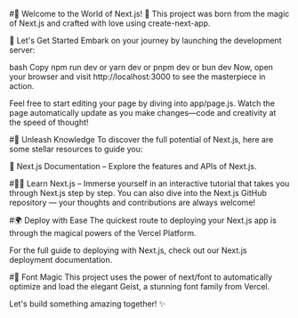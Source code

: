 #🌟 Welcome to the World of Next.js! 🚀
This project was born from the magic of Next.js and crafted with love using create-next-app.

🌱 Let's Get Started
Embark on your journey by launching the development server:

bash
Copy
npm run dev
 or
yarn dev
 or
pnpm dev
 or
bun dev
Now, open your browser and visit http://localhost:3000 to see the masterpiece in action.

Feel free to start editing your page by diving into app/page.js. Watch the page automatically update as you make changes—code and creativity at the speed of thought!

#🧠 Unleash Knowledge
To discover the full potential of Next.js, here are some stellar resources to guide you:

📖 Next.js Documentation – Explore the features and APIs of Next.js.

#🧑‍🏫 Learn Next.js – Immerse yourself in an interactive tutorial that takes you through Next.js step by step.
You can also dive into the Next.js GitHub repository — your thoughts and contributions are always welcome!

#🌍 Deploy with Ease
The quickest route to deploying your Next.js app is through the magical powers of the Vercel Platform.

For the full guide to deploying with Next.js, check out our Next.js deployment documentation.

#🎨 Font Magic
This project uses the power of next/font to automatically optimize and load the elegant Geist, a stunning font family from Vercel.

Let's build something amazing together! ✨
